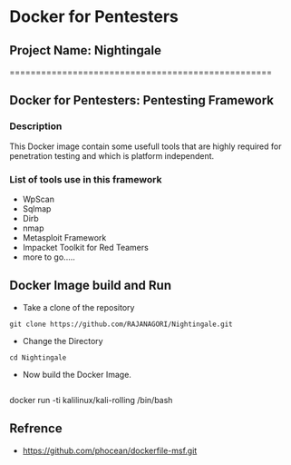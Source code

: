 # Docker for Pentesters
## Project Name: Nightingale
==================================================
## Docker for Pentesters: Pentesting Framework 

### Description
This Docker image contain some usefull tools that are highly required for penetration testing and which is platform independent.

### List of tools use in this framework
- WpScan
- Sqlmap
- Dirb
- nmap
- Metasploit Framework
- Impacket Toolkit for Red Teamers
- more to go.....

## Docker Image build and Run 
- Take a clone of the repository
```
git clone https://github.com/RAJANAGORI/Nightingale.git

```
- Change the Directory
```
cd Nightingale
```
- Now build the Docker Image.
```

```










docker run -ti kalilinux/kali-rolling /bin/bash



## Refrence 
- https://github.com/phocean/dockerfile-msf.git